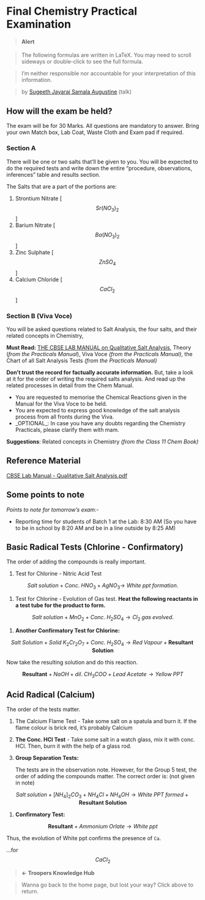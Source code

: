 # Final Chemistry Practical Examination

> #### Alert

> The following formulas are written in LaTeX. You may need to scroll sideways or double-click to see the full formula.

> I’m neither responsible nor accountable for your interpretation of this information.

> by [Sugeeth Jayaraj Samala Augustine](craftdocs://users?id=b8b89018-aef2-86a2-127d-5e07bf8933bc) (talk)

## How will the exam be held?

The exam will be for 30 Marks. All questions are mandatory to answer. ⁠Bring your own Match box, Lab Coat, Waste Cloth and Exam pad if required.

### Section A

There will be one or two salts that’ll be given to you. You will be expected to do the required tests and write down the entire “procedure, observations, inferences” table and results section.

The Salts that are a part of the portions are:

1. Strontium Nitrate \[ $$Sr(NO_3)_2$$ ]
2. Barium Nitrate \[ $$Ba(NO_3)_2$$ ]
3. Zinc Sulphate \[ $$ZnSO_4$$ ]
4. Calcium Chloride \[ $$CaCl_2$$ ]

### Section B (Viva Voce)

You will be asked questions related to Salt Analysis, the four salts, and their related concepts in Chemistry,

**Must Read:** [THE CBSE LAB MANUAL on Qualitative Salt Analysis](craftdocs://open?blockId=D0B79309-8530-4249-B5E0-A0C6D4AB30B2\&spaceId=34ae8ebc-d508-7305-20e2-17e06364862c), Theory (_from the Practicals Manual_), Viva Voce _(from the Practicals Manual)_, the Chart of all Salt Analysis Tests _(from the Practicals Manual)_

**Don’t trust the record for factually accurate information.** But, take a look at it for the order of writing the required salts analysis. And read up the related processes in detail from the Chem Manual.

* ⁠You are requested to memorise the Chemical Reactions given in the Manual for the Viva Voce to be held.
* ⁠You are expected to express good knowledge of the salt analysis process from all fronts during the Viva.
* ⁠\_OPTIONAL\_: In case you have any doubts regarding the Chemistry Practicals, please clarify them with mam.

**Suggestions**: Related concepts in Chemistry _(from the Class 11 Chem Book)_

## Reference Material

[CBSE Lab Manual - Qualitative Salt Analysis.pdf](https://res.craft.do/user/full/34ae8ebc-d508-7305-20e2-17e06364862c/doc/3491F8B8-527B-4029-A8C5-FBF1AF7CCE2D/CEBAF135-7D15-400C-979A-3C12AACB193A\_2/yiaKmXKl5xhXZx96h7QxXLWjD9DIWUA9Pzygcze3dq4z/Files%20from%20iOS.pdf)

## Some points to note

_Points to note for tomorrow’s exam:-_

* Reporting time for students of Batch 1 at the Lab: 8:30 AM (So you have to be in school by 8:20 AM and be in a line outside by 8:25 AM)

## Basic Radical Tests (Chlorine - Confirmatory)

The order of adding the compounds is really important.

1. Test for Chlorine - Nitric Acid Test

$$
Salt \; solution + Conc. \; HNO_3 + AgNO_3 \longrightarrow\ White \; ppt \; formation.
$$

1. Test for Chlorine - Evolution of Gas test. **Heat the following reactants in a test tube for the product to form.**

$$
Salt \; solution + MnO_2 + Conc. \; H_2 SO_4 \longrightarrow Cl_2 \; gas \; evolved.
$$

1. **Another Confirmatory Test for Chlorine:**

$$
Salt \; Solution + Solid \; K_2 Cr_2 O_7 + Conc. \; H_2 SO_4 \longrightarrow Red \; Vapour + \mathbf{Resultant \; Solution}
$$

Now take the resulting solution and do this reaction.

$$
\mathbf{Resultant} + NaOH + dil. \; CH_3COO + Lead \; Acetate \longrightarrow Yellow \; PPT
$$

## Acid Radical (Calcium)

The order of the tests matter.

1. The Calcium Flame Test - Take some salt on a spatula and burn it. If the flame colour is brick red, it’s probably Calcium
2. **The Conc. HCl Test** - Take some salt in a watch glass, mix it with conc. HCl. Then, burn it with the help of a glass rod.
3.  **Group Separation Tests:**

    The tests are in the observation note. However, for the Group 5 test, the order of adding the compounds matter. The correct order is: (not given in note)

$$
Salt \; solution + [NH_4]_2 CO_3 + NH_4 Cl + NH_4 OH \longrightarrow White \; PPT \; formed + \mathbf{Resultant \; Solution}
$$

1. **Confirmatory Test:**

$$
\mathbf{Resultant} + Ammonium \; Orlate \longrightarrow White \; ppt
$$

Thus, the evolution of White ppt confirms the presence of `Ca`.

…for $$CaCl_2$$

> **← Troopers Knowledge Hub**

> Wanna go back to the home page, but lost your way? Click above to return.
